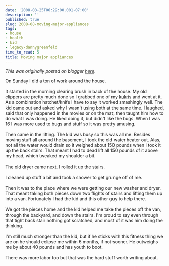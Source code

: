 ```yaml
---
date: '2008-08-25T06:29:00.001-07:00'
description: ''
published: true
slug: 2008-08-moving-major-appliances
tags:
- house
- health
- kid
- legacy-dannygreenfeld
time_to_read: 5
title: Moving major appliances
---
```


*This was originally posted on blogger [here](https://dannygreenfeld.blogspot.com/2008/08/moving-major-appliances.html)*.

On Sunday I did a ton of work around the house.<br /><br />It started in the morning clearing brush in back of the house.  My old clippers are pretty much done so I grabbed one of my <a href="http://en.wikipedia.org/wiki/Kukri">kukri</a>s and went at it.  As a combination hatchet/knife I have to say it worked smashingly well.  The kid came out and asked why I wasn't using both at the same time.  I laughed, said that only happened in the movies or on the mat, then taught him how to do what I was doing.  He liked doing it, but didn't like the bugs.  When I was 16 I was more used to bugs and stuff so it was pretty amusing.<br /><br />Then came in the lifting.  The kid was busy so this was all me.  Besides moving stuff all around the basement, I took the old water heater out.  Alas, not all the water would drain so it weighed about 150 pounds when I took it up the back stairs.  That meant I had to dead lift all 150 pounds of it above my head, which tweaked my shoulder a bit.<br /><br />The old dryer came next.  I rolled it up the stairs.<br /><br />I cleaned up stuff a bit and took a shower to get grunge off of me.<br /><br />Then it was to the place where we were getting our new washer and dryer.  That meant taking both pieces down two flights of stairs and lifting them up into a van.  Fortunately I had the kid and this other guy to help there.<br /><br />We got the pieces home and the kid helped me take the pieces off the van, through the backyard, and down the stairs.  I'm proud to say even through that tight back stair nothing got scratched, and most of it was him doing the thinking. <br /><br />I'm still much stronger than the kid, but if he sticks with this fitness thing we are on he should eclipse me within 6 months, if not sooner.  He outweighs me by about 40 pounds and has youth to boot.<br /><br />There was more labor too but that was the hard stuff worth writing about.